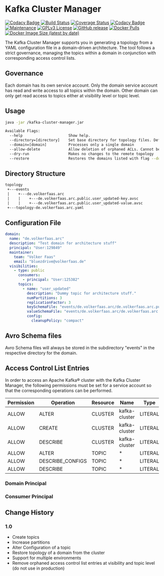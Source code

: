 # Kafka Cluster Manager

[![Codacy Badge](https://api.codacy.com/project/badge/Grade/af4e3d89b0a9459a9dd89789bab0ed38)](https://app.codacy.com/gh/Bluezdrive/kafka-cluster-manager?utm_source=github.com&utm_medium=referral&utm_content=Bluezdrive/kafka-cluster-manager&utm_campaign=Badge_Grade)
[![Build Status](https://travis-ci.org/Bluezdrive/kafka-cluster-manager.svg?branch=master&service=github)](https://travis-ci.org/Bluezdrive/kafka-cluster-manager)
[![Coverage Status](https://coveralls.io/repos/github/Bluezdrive/kafka-cluster-manager/badge.svg?branch=master)](https://coveralls.io/github/Bluezdrive/kafka-cluster-manager?branch=master)
[![Codacy Badge](https://api.codacy.com/project/badge/Grade/178f2aac0e9b4f69bdb0b9285be5397c)](https://app.codacy.com/gh/Bluezdrive/kafka-cluster-manager?utm_source=github.com&utm_medium=referral&utm_content=Bluezdrive/kafka-cluster-manager&utm_campaign=Badge_Grade_Settings)
[![Maintenance](https://img.shields.io/badge/Maintained%3F-yes-green.svg)](https://gitHub.com/Bluezdrive/kafka-cluster-manager/graphs/commit-activity)
[![GPLv3 License](https://img.shields.io/badge/License-GPL%20v3-yellow.svg)](https://opensource.org/licenses/)
[![GitHub release](https://img.shields.io/github/release/Bluezdrive/kafka-cluster-manager.svg)](https://gitHub.com/Bluezdrive/kafka-cluster-manager/releases/)
[![Docker Pulls](https://img.shields.io/docker/pulls/bluezdrive/kafka-cluster-manager)](https://hub.docker.com/repository/docker/bluezdrive/kafka-cluster-manager)
[![Docker Image Size (latest by date)](https://img.shields.io/docker/image-size/bluezdrive/kafka-cluster-manager)](https://hub.docker.com/repository/docker/bluezdrive/kafka-cluster-manager)

The Kafka Cluster Manager supports you in generating a topology from a YAML configuration file in a domain-driven architecture. The tool follows a strict governance, managing the topics within a domain in conjunction with corresponding access control lists.

## Governance
Each domain has its own service account. Only the domain service account has read and write access to all topics within the domain. Other domain can only get read access to topics either at visibility level or topic level.

## Usage
```bash
java -jar /kafka-cluster-manager.jar

Available Flags:
  --help                     Show help.
  --directory=[directory]    Set base directory for topology files. Default is "topology".
  --domain=[domain]          Processes only a single domain
  --allow-delete             Allow deletion of orphaned ACLs. Cannot be used in combination with flag --domain. (DO NOT USE IN PRODUCTION!)
  --dry-run                  Makes no changes to the remote topology
  --restore                  Restores the domains listed with flag --domain into file "topology-[domain].yaml"
```

## Directory Structure
```txt
topology
 +---events
 |    +---de.volkerfaas.arc
 |    |    +---de.volkerfaas.arc.public.user_updated-key.avsc
 |    |    +---de.volkerfaas.arc.public.user_updated-value.avsc
 +---topology-de.volkerfaas.arc.yaml
```

## Configuration File
```YAML
domain:
  name: "de.volkerfaas.arc"
  description: "Test domain for architecture stuff"
  principal: "User:129849"
  maintainer:
    team: "Volker Faas"
    email: "bluezdrive@volkerfaas.de"
  visibilities:
    - type: public
      consumers:
        - principal: "User:125382"
      topics:
        - name: "user_updated"
          description: "Dummy topic for architecture stuff."
          numPartitions: 3
          replicationFactor: 3
          keySchemaFile: "events/de.volkerfaas.arc/de.volkerfaas.arc.public.user_updated-key.avsc"
          valueSchemaFile: "events/de.volkerfaas.arc/de.volkerfaas.arc.public.user_updated-value.avsc"
          config:
            cleanupPolicy: "compact"
```

## Avro Schema files

Avro Schema files will always be stored in the subdirectory "events" in the respective directory for the domain.

## Access Control List Entries

In order to access an Apache Kafka® cluster with the Kafka Cluster Manager, the following permissions must be set for a service account so that the corresponding operations can be performed.

| Permission | Operation        | Resource | Name          | Type    |
| ---------- | ---------------- | -------- | ------------- | ------- |
| ALLOW      | ALTER            | CLUSTER  | kafka-cluster | LITERAL |
| ALLOW      | CREATE           | CLUSTER  | kafka-cluster | LITERAL |
| ALLOW      | DESCRIBE         | CLUSTER  | kafka-cluster | LITERAL |
| ALLOW      | ALTER            | TOPIC    | *             | LITERAL |
| ALLOW      | DESCRIBE_CONFIGS | TOPIC    | *             | LITERAL |
| ALLOW      | DESCRIBE         | TOPIC    | *             | LITERAL |

### Domain Principal

### Consumer Principal

## Change History

### 1.0

*   Create topics
*   Increase partitions
*   Alter Configuration of a topic
*   Restore topology of a domain from the cluster
*   Support for multiple environments
*   Remove orphaned access control list entries at visibility and topic level (do not use in production)